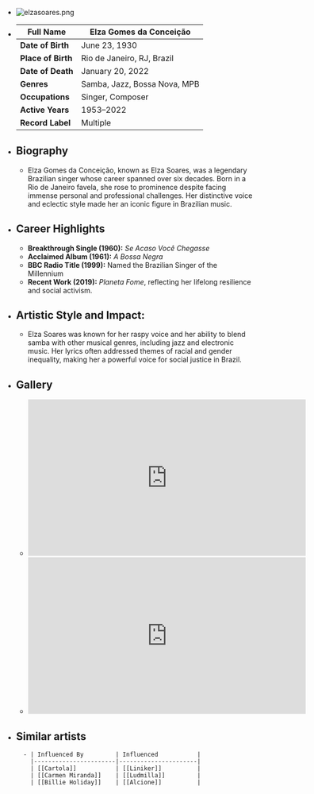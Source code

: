 ---
---

- ![elzasoares.png](../assets/elzasoares.png)
- | **Full Name**     | Elza Gomes da Conceição          |
  |-------------------|----------------------------------|
  | **Date of Birth** | June 23, 1930                    |
  | **Place of Birth**| Rio de Janeiro, RJ, Brazil       |
  | **Date of Death** | January 20, 2022                 |
  | **Genres**        | Samba, Jazz, Bossa Nova, MPB     |
  | **Occupations**   | Singer, Composer                 |
  | **Active Years**  | 1953–2022                        |
  | **Record Label**  | Multiple                         |
- ## **Biography**
	- Elza Gomes da Conceição, known as Elza Soares, was a legendary Brazilian singer whose career spanned over six decades. Born in a Rio de Janeiro favela, she rose to prominence despite facing immense personal and professional challenges. Her distinctive voice and eclectic style made her an iconic figure in Brazilian music.
- ## **Career Highlights**
	- **Breakthrough Single (1960):** *Se Acaso Você Chegasse*
	- **Acclaimed Album (1961):** *A Bossa Negra*
	- **BBC Radio Title (1999):** Named the Brazilian Singer of the Millennium
	- **Recent Work (2019):** *Planeta Fome*, reflecting her lifelong resilience and social activism.
- ## **Artistic Style and Impact:**
	- Elza Soares was known for her raspy voice and her ability to blend samba with other musical genres, including jazz and electronic music. Her lyrics often addressed themes of racial and gender inequality, making her a powerful voice for social justice in Brazil.
- ## **Gallery**
	- <iframe width="560" height="315" src="https://www.youtube.com/embed/vhbQqogO6oQ" title="YouTube video player" frameborder="0" allow="accelerometer; autoplay; clipboard-write; encrypted-media; gyroscope; picture-in-picture; web-share" referrerpolicy="strict-origin-when-cross-origin" allowfullscreen></iframe>
	- <iframe width="560" height="315" src="https://www.youtube.com/embed/1z-EwD3iNJM" title="YouTube video player" frameborder="0" allow="accelerometer; autoplay; clipboard-write; encrypted-media; gyroscope; picture-in-picture; web-share" referrerpolicy="strict-origin-when-cross-origin" allowfullscreen></iframe>
- ## Similar artists
		- | Influenced By         | Influenced           |
		  |-----------------------|----------------------|
		  | [[Cartola]]           | [[Liniker]]          |
		  | [[Carmen Miranda]]    | [[Ludmilla]]         |
		  | [[Billie Holiday]]    | [[Alcione]]          |
